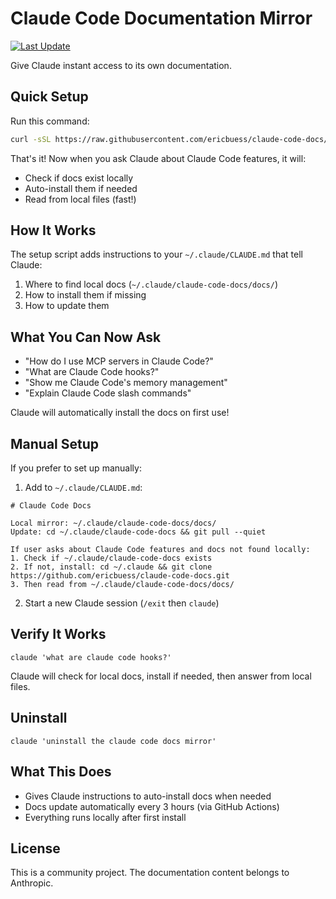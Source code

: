 # Claude Code Documentation Mirror

[![Last Update](https://img.shields.io/github/last-commit/ericbuess/claude-code-docs/main.svg?label=docs%20updated)](https://github.com/ericbuess/claude-code-docs/commits/main)

Give Claude instant access to its own documentation.

## Quick Setup

Run this command:
```bash
curl -sSL https://raw.githubusercontent.com/ericbuess/claude-code-docs/main/setup.sh | bash
```

That's it! Now when you ask Claude about Claude Code features, it will:
- Check if docs exist locally
- Auto-install them if needed
- Read from local files (fast!)

## How It Works

The setup script adds instructions to your `~/.claude/CLAUDE.md` that tell Claude:
1. Where to find local docs (`~/.claude/claude-code-docs/docs/`)
2. How to install them if missing
3. How to update them

## What You Can Now Ask

- "How do I use MCP servers in Claude Code?"
- "What are Claude Code hooks?"
- "Show me Claude Code's memory management"
- "Explain Claude Code slash commands"

Claude will automatically install the docs on first use!

## Manual Setup

If you prefer to set up manually:

1. Add to `~/.claude/CLAUDE.md`:
```
# Claude Code Docs

Local mirror: ~/.claude/claude-code-docs/docs/
Update: cd ~/.claude/claude-code-docs && git pull --quiet

If user asks about Claude Code features and docs not found locally:
1. Check if ~/.claude/claude-code-docs exists
2. If not, install: cd ~/.claude && git clone https://github.com/ericbuess/claude-code-docs.git
3. Then read from ~/.claude/claude-code-docs/docs/
```

2. Start a new Claude session (`/exit` then `claude`)

## Verify It Works

```
claude 'what are claude code hooks?'
```

Claude will check for local docs, install if needed, then answer from local files.

## Uninstall

```
claude 'uninstall the claude code docs mirror'
```

## What This Does

- Gives Claude instructions to auto-install docs when needed
- Docs update automatically every 3 hours (via GitHub Actions)
- Everything runs locally after first install

## License

This is a community project. The documentation content belongs to Anthropic.